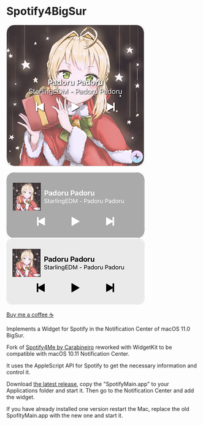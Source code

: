 # Spotify4BigSur

![large](large.png)

![medium dark](medium_dark.png) ![medium light](medium_light.png)

[Buy me a coffee ☕️](https://ko-fi.com/fabius666)

Implements a Widget for Spotify in the Notification Center of macOS 11.0 BigSur.

Fork of [Spotify4Me by Carabineiro](https://github.com/carabina/Spotify4Me) reworked with WidgetKit to be compatible with macOS 10.11 Notification Center.

It uses the AppleScript API for Spotify to get the necessary information and control it.

Download [the latest release](https://github.com/fabiusBile/Spotify4BigSur/releases/latest), copy the "SpotifyMain.app" to your Applications folder and start it. Then go to the Notification Center and add the widget.

If you have already installed one version restart the Mac, replace the old SpofityMain.app with the new one and start it.
